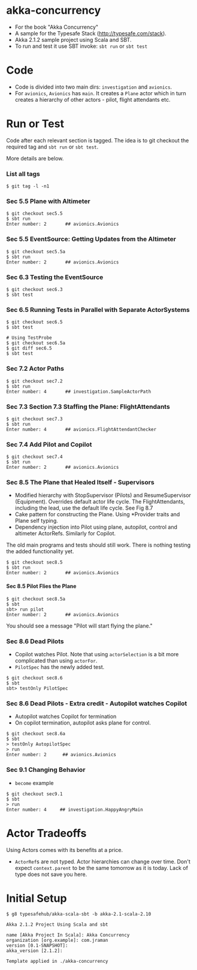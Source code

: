 akka-concurrency
================

 * For the book "Akka Concurrency"
 * A sample for the Typesafe Stack (http://typesafe.com/stack).
 * Akka 2.1.2 sample project using Scala and SBT.
 * To run and test it use SBT invoke: `sbt run` or `sbt test`


Code
====
 * Code is divided into two main dirs: `investigation` and `avionics`.
 * For `avionics`, `Avionics` has `main`.  It creates a `Plane` actor
   which in turn creates a hierarchy of other actors - pilot, flight attendants etc.



Run or Test
===========
Code after each relevant section is tagged.  The idea is to
git checkout the required tag and `sbt run` or `sbt test`.

More details are below.

### List all tags
```
$ git tag -l -n1
```


### Sec 5.5 Plane with Altimeter
```
$ git checkout sec5.5
$ sbt run
Enter number: 2       ## avionics.Avionics
```


### Sec 5.5 EventSource: Getting Updates from the Altimeter
```
$ git checkout sec5.5a
$ sbt run
Enter number: 2       ## avionics.Avionics
```


### Sec 6.3 Testing the EventSource
```
$ git checkout sec6.3
$ sbt test
```

### Sec 6.5 Running Tests in Parallel with Separate ActorSystems
```
$ git checkout sec6.5
$ sbt test

# Using TestProbe
$ git checkout sec6.5a
$ git diff sec6.5
$ sbt test
```


### Sec 7.2 Actor Paths
```
$ git checkout sec7.2
$ sbt run
Enter number: 4       ## investigation.SampleActorPath
```


### Sec 7.3 Section 7.3 Staffing the Plane: FlightAttendants
```
$ git checkout sec7.3
$ sbt run
Enter number: 4       ## avionics.FlightAttendantChecker
```


### Sec 7.4 Add Pilot and Copilot
```
$ git checkout sec7.4
$ sbt run
Enter number: 2       ## avionics.Avionics
```


### Sec 8.5 The Plane that Healed Itself - Supervisors
 * Modified hierarchy with StopSupervisor (Pilots) and ResumeSupervisor (Equipment).
   Overrides default actor life cycle.  The FlightAttendants, including the lead, use
   the default life cycle.  See Fig 8.7
 * Cake pattern for constructing the Plane.  Using *Provider traits and Plane self typing.
 * Dependency injection into Pilot using plane, autopilot, control and altimeter ActorRefs.
   Similarly for Copilot.

The old main programs and tests should still work.  There is nothing testing the added functionality yet.
```
$ git checkout sec8.5
$ sbt run
Enter number: 2       ## avionics.Avionics
```

#### Sec 8.5 Pilot Flies the Plane
```
$ git checkout sec8.5a
$ sbt
sbt> run pilot
Enter number: 2       ## avionics.Avionics 
```
You should see a message "Pilot will start flying the plane."


### Sec 8.6 Dead Pilots
 * Copilot watches Pilot.  Note that using `actorSelection` is a bit more complicated than
   using `actorFor`.
 * `PilotSpec` has the newly added test.
 ```
 $ git checkout sec8.6
 $ sbt
 sbt> testOnly PilotSpec
 ```


### Sec 8.6 Dead Pilots - Extra credit - Autopilot watches Copilot
 * Autopilot watches Copilot for termination
 * On copilot termination, autopilot asks plane for control.
 ```
 $ git checkout sec8.6a
 $ sbt
 > testOnly AutopilotSpec
 > run
 Enter number: 2      ## avionics.Avionics
 ```
 
 
 ### Sec 9.1 Changing Behavior
  * `become` example
  ```
  $ git checkout sec9.1
  $ sbt
  > run
  Enter number: 4     ## investigation.HappyAngryMain
  ```


Actor Tradeoffs
===============
Using Actors comes with its benefits at a price.
 * `ActorRef`s are not typed.  Actor hierarchies can change over time.  Don't expect
   `context.parent` to be the same tomorrow as it is today.  Lack of type does not save
   you here.



Initial Setup
=============
```
$ g8 typesafehub/akka-scala-sbt -b akka-2.1-scala-2.10

Akka 2.1.2 Project Using Scala and sbt

name [Akka Project In Scala]: Akka Concurrency
organization [org.example]: com.jraman
version [0.1-SNAPSHOT]:
akka_version [2.1.2]:

Template applied in ./akka-concurrency
```

